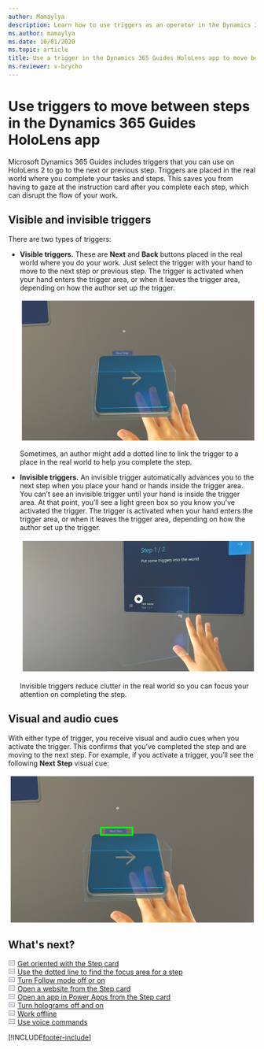 ```yaml
---
author: Mamaylya
description: Learn how to use triggers as an operator in the Dynamics 365 Guides HoloLens app to move between steps
ms.author: mamaylya
ms.date: 10/01/2020
ms.topic: article
title: Use a trigger in the Dynamics 365 Guides HoloLens app to move between steps
ms.reviewer: v-brycho
---
```


# Use triggers to move between steps in the Dynamics 365 Guides HoloLens app

Microsoft Dynamics 365 Guides includes triggers that you can use on HoloLens 2 to go to the next or previous step. Triggers are placed in the real world where you complete your tasks and steps. This saves you from having to gaze at the instruction card after you complete each step, which can disrupt the flow of your work. 

## Visible and invisible triggers

There are two types of triggers:

- **Visible triggers.** These are **Next** and **Back** buttons placed in the real world where you do your work. Just select the trigger with your hand to move to the next step or previous step. The trigger is activated when your hand enters the trigger area, or when it leaves the trigger area, depending on how the author set up the trigger.

    ![Example of visible trigger.](media/trigger-visible.PNG "Example of visible trigger")
 
    Sometimes, an author might add a dotted line to link the trigger to a place in the real world to help you complete the step.

- **Invisible triggers.** An invisible trigger automatically advances you to the next step when you place your hand or hands inside the trigger area. You can’t see an invisible trigger until your hand is inside the trigger area. At that point, you’ll see a light green box so you know you’ve activated the trigger. The trigger is activated when your hand enters the trigger area, or when it leaves the trigger area, depending on how the author set up the trigger.

    ![Example of invisible trigger.](media/trigger-invisible.PNG "Example of invisible trigger")
 
    Invisible triggers reduce clutter in the real world so you can focus your attention on completing the step.
    
## Visual and audio cues

With either type of trigger, you receive visual and audio cues when you activate the trigger. This confirms that you’ve completed the step and are moving to the next step. For example, if you activate a trigger, you’ll see the following **Next Step** visual cue:
 
![Example of Next Step cue in a trigger.](media/trigger-next-step-cue.PNG "Example of Next Step cue in a trigger")

## What's next?

![Doc graphic](media/doc-icon.PNG "Doc graphic") [Get oriented with the Step card](operator-step-card-orientation.md)<br>
![Doc graphic](media/doc-icon.PNG "Doc graphic") [Use the dotted line to find the focus area for a step](operator-dotted-line.md)<br>
![Doc graphic](media/doc-icon.PNG "Doc graphic") [Turn Follow mode off or on](operator-follow-mode.md)<br>
![Doc graphic](media/doc-icon.PNG "Doc graphic") [Open a website from the Step card](operator-website-link.md)<br>
![Doc graphic](media/doc-icon.PNG "Doc graphic") [Open an app in Power Apps from the Step card](operator-powerapps-link.md)<br>
![Doc graphic](media/doc-icon.PNG "Doc graphic") [Turn holograms off and on](operator-holograms-off.md)<br>
![Doc graphic](media/doc-icon.PNG "Doc graphic") [Work offline](operator-offline-mode.md)<br>
![Doc graphic](media/doc-icon.PNG "Doc graphic") [Use voice commands](voice-commands.md)<br>


[!INCLUDE[footer-include](../includes/footer-banner.md)]